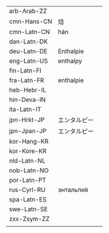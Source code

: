 | | | |
|-|-|-|
| arb-Arab-ZZ |  |  |
| cmn-Hans-CN | 焓 |  |
| cmn-Latn-CN | hán |  |
| dan-Latn-DK |  |  |
| deu-Latn-DE | Enthalpie |  |
| eng-Latn-US | enthalpy |  |
| fin-Latn-FI |  |  |
| fra-Latn-FR | enthalpie |  |
| heb-Hebr-IL |  |  |
| hin-Deva-IN |  |  |
| ita-Latn-IT |  |  |
| jpn-Hrkt-JP | エンタルピー |  |
| jpn-Jpan-JP | エンタルピー |  |
| kor-Hang-KR |  |  |
| kor-Kore-KR |  |  |
| nld-Latn-NL |  |  |
| nob-Latn-NO |  |  |
| por-Latn-PT |  |  |
| rus-Cyrl-RU | энтальпи́я |  |
| spa-Latn-ES |  |  |
| swe-Latn-SE |  |  |
| zxx-Zsym-ZZ |  |  |
|  |  |  |
